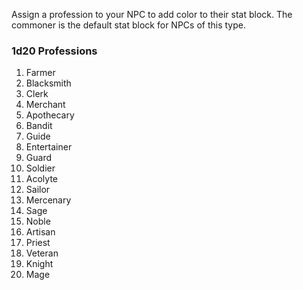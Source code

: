 Assign a profession to your NPC to add color to their stat block. The commoner is the default stat block for NPCs of this type.

### 1d20 Professions

1. Farmer
2. Blacksmith
3. Clerk
4. Merchant
5. Apothecary
6. Bandit
7. Guide
8. Entertainer
9. Guard
10. Soldier
11. Acolyte
12. Sailor
13. Mercenary
14. Sage
15. Noble
16. Artisan
17. Priest
18. Veteran
19. Knight
20. Mage